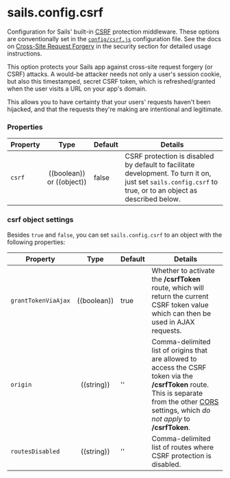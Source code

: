 # sails.config.csrf

Configuration for Sails' built-in [CSRF](http://en.wikipedia.org/wiki/Cross-site_request_forgery) protection middleware.  These options are conventionally set in the [`config/csrf.js`](/#/documentation/anatomy/myApp/config/csrf.js.html) configuration file.  See the docs on [Cross-Site Request Forgery](/#/documentation/concepts/Security/CSRF.html) in the security section for detailed usage instructions.

This option protects your Sails app against cross-site request forgery (or CSRF) attacks. A would-be attacker needs not only a user's session cookie, but also this timestamped, secret CSRF token, which is refreshed/granted when the user visits a URL on your app's domain.

This allows you to have certainty that your users' requests haven't been hijacked, and that the requests they're making are intentional and legitimate.


### Properties

| Property    | Type       | Default   | Details |
|-------------|:----------:|-----------|---------|
| `csrf`      | ((boolean)) or ((object))| false     | CSRF protection is disabled by default to facilitate development.  To turn it on, just set `sails.config.csrf` to true, or to an object as described below.

### csrf object settings
Besides `true` and `false`, you can set `sails.config.csrf` to an object with the following properties:

| Property    | Type       | Default   | Details |
|-------------|:----------:|-----------|---------|
| `grantTokenViaAjax`      | ((boolean))| true     | Whether to activate the **/csrfToken** route, which will return the current CSRF token value which can then be used in AJAX requests.
| `origin`| ((string)) | '' | Comma-delimited list of origins that are allowed to access the CSRF token via the **/csrfToken** route.  This is separate from the other [CORS](http://beta.sailsjs.org/#/documentation/reference/sails.config/sails.config.cors.html) settings, which *do not apply* to **/csrfToken**.
| `routesDisabled`| ((string)) | '' | Comma-delimited list of routes where CSRF protection is disabled.

<docmeta name="uniqueID" value="CSRF353281">
<docmeta name="displayName" value="sails.config.csrf">

